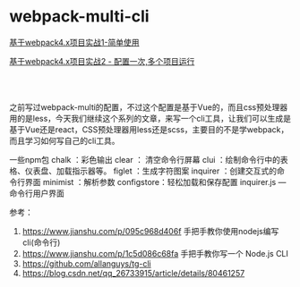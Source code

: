 # webpack-multi-cli

[基于webpack4.x项目实战1-简单使用](https://juejin.im/post/5c7a9f27f265da2dca387dc9)

[基于webpack4.x项目实战2 - 配置一次,多个项目运行](https://juejin.im/post/5ca773106fb9a05e4a6037ae)

<br>
<br>

之前写过webpack-multi的配置，不过这个配置是基于Vue的，而且css预处理器用的是less，今天我们继续这个系列的文章，来写一个cli工具，让我们可以生成是基于Vue还是react，CSS预处理器用less还是scss，主要目的不是学webpack，而且学习如何写自己的cli工具。

一些npm包
chalk ：彩色输出
clear ： 清空命令行屏幕
clui ：绘制命令行中的表格、仪表盘、加载指示器等。
figlet ：生成字符图案
inquirer ：创建交互式的命令行界面
minimist ：解析参数
configstore：轻松加载和保存配置
inquirer.js — 命令行用户界面


参考：
1. https://www.jianshu.com/p/095c968d406f 手把手教你使用nodejs编写cli(命令行)
2. https://www.jianshu.com/p/1c5d086c68fa  手把手教你写一个 Node.js CLI
3. https://github.com/allanguys/tg-cli
4. https://blog.csdn.net/qq_26733915/article/details/80461257
